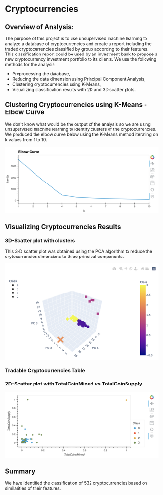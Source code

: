 # Cryptocurrencies
## Overview of Analysis:
The purpose of this project is to use unsupervised machine learning to analyze a database of cryptocurrencies and create a report including the traded cryptocurrencies classified by group according to their features.
This classification report could be used by an investment bank to propose a new cryptocurrency investment portfolio to its clients.
We use the following methods for the analysis:

* Preprocessing the database,
* Reducing the data dimension using Principal Component Analysis,
* Clustering cryptocurrencies using K-Means,
* Visualizing classification results with 2D and 3D scatter plots.

## Clustering Cryptocurrencies using K-Means - Elbow Curve
We don't know what would be the output of the analysis so we are using unsupervised machine learning to identify clusters of the cryptocurrencies.
We produced the elbow curve below using the K-Means method iterating on k values from 1 to 10.

![elbow_curve](https://github.com/NishatSultana3538/Cryptocurrencies/blob/main/image/elbow.png)

## Visualizing Cryptocurrencies Results
### 3D-Scatter plot with clusters

This 3-D scatter plot was obtained using the PCA algorithm to reduce the crytocurrencies dimensions to three principal components.

![3D PLOT](https://github.com/NishatSultana3538/Cryptocurrencies/blob/main/image/hvplot.png)



### Tradable Cryptocurrencies Table

### 2D-Scatter plot with TotalCoinMined vs TotalCoinSupply
![2D PLOT](https://github.com/NishatSultana3538/Cryptocurrencies/blob/main/image/scatterplot.png)
## Summary
We have identified the classification of 532 cryptocurrencies based on similarities of their features. 